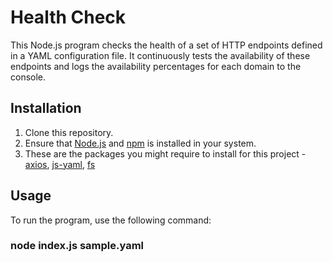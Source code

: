 # Health Check

This Node.js program checks the health of a set of HTTP endpoints defined in a YAML configuration file. It continuously tests the availability of these endpoints and logs the availability percentages for each domain to the console.

## Installation

1. Clone this repository.
2. Ensure that [Node.js](https://nodejs.org/en/download) and [npm](https://docs.npmjs.com/downloading-and-installing-node-js-and-npm) is installed in your system.
3. These are the packages you might require to install for this project - [axios](https://www.npmjs.com/package/axios), [js-yaml](https://www.npmjs.com/package/js-yaml), [fs](https://nodejs.org/api/fs.html)


## Usage

To run the program, use the following command:

### node index.js sample.yaml




